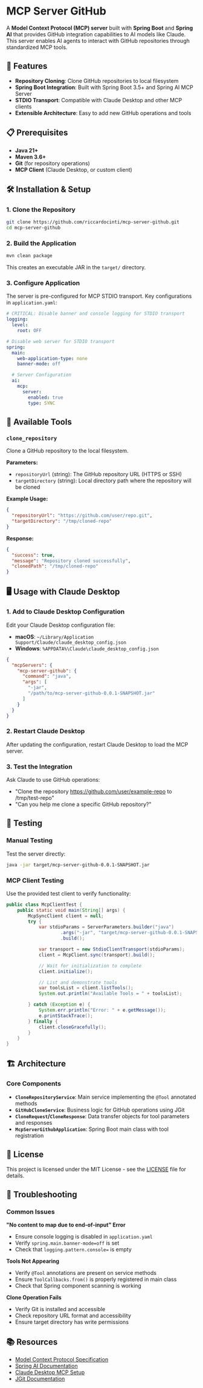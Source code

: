# MCP Server GitHub

A **Model Context Protocol (MCP) server** built with **Spring Boot** and **Spring AI** that provides GitHub integration capabilities to AI models like Claude. This server enables AI agents to interact with GitHub repositories through standardized MCP tools.

## 🚀 Features

- **Repository Cloning**: Clone GitHub repositories to local filesystem
- **Spring Boot Integration**: Built with Spring Boot 3.5+ and Spring AI MCP Server
- **STDIO Transport**: Compatible with Claude Desktop and other MCP clients
- **Extensible Architecture**: Easy to add new GitHub operations and tools

## 📋 Prerequisites

- **Java 21+**
- **Maven 3.6+**
- **Git** (for repository operations)
- **MCP Client** (Claude Desktop, or custom client)

## 🛠️ Installation & Setup

### 1. Clone the Repository

```bash
git clone https://github.com/riccardocinti/mcp-server-github.git
cd mcp-server-github
```

### 2. Build the Application

```bash
mvn clean package
```

This creates an executable JAR in the `target/` directory.

### 3. Configure Application

The server is pre-configured for MCP STDIO transport. Key configurations in `application.yaml`:

```yaml
# CRITICAL: Disable banner and console logging for STDIO transport
logging:
  level:
    root: OFF

# Disable web server for STDIO transport
spring:
  main:
    web-application-type: none
    banner-mode: off

  # Server Configuration
  ai:
    mcp:
      server:
        enabled: true
        type: SYNC
```

## 🔧 Available Tools

### `clone_repository`
Clone a GitHub repository to the local filesystem.

**Parameters:**
- `repositoryUrl` (string): The GitHub repository URL (HTTPS or SSH)
- `targetDirectory` (string): Local directory path where the repository will be cloned

**Example Usage:**
```json
{
  "repositoryUrl": "https://github.com/user/repo.git",
  "targetDirectory": "/tmp/cloned-repo"
}
```

**Response:**
```json
{
  "success": true,
  "message": "Repository cloned successfully",
  "clonedPath": "/tmp/cloned-repo"
}
```

## 🖥️ Usage with Claude Desktop

### 1. Add to Claude Desktop Configuration

Edit your Claude Desktop configuration file:
- **macOS**: `~/Library/Application Support/Claude/claude_desktop_config.json`
- **Windows**: `%APPDATA%\Claude\claude_desktop_config.json`

```json
{
  "mcpServers": {
    "mcp-server-github": {
      "command": "java",
      "args": [
        "-jar",
        "/path/to/mcp-server-github-0.0.1-SNAPSHOT.jar"
      ]
    }
  }
}
```

### 2. Restart Claude Desktop

After updating the configuration, restart Claude Desktop to load the MCP server.

### 3. Test the Integration

Ask Claude to use GitHub operations:
- "Clone the repository https://github.com/user/example-repo to /tmp/test-repo"
- "Can you help me clone a specific GitHub repository?"

## 🧪 Testing

### Manual Testing
Test the server directly:

```bash
java -jar target/mcp-server-github-0.0.1-SNAPSHOT.jar
```

### MCP Client Testing
Use the provided test client to verify functionality:

```java
public class McpClientTest {
    public static void main(String[] args) {
        McpSyncClient client = null;
        try {
            var stdioParams = ServerParameters.builder("java")
                    .args("-jar", "target/mcp-server-github-0.0.1-SNAPSHOT.jar")
                    .build();

            var transport = new StdioClientTransport(stdioParams);
            client = McpClient.sync(transport).build();

            // Wait for initialization to complete
            client.initialize();

            // List and demonstrate tools
            var toolsList = client.listTools();
            System.out.println("Available Tools = " + toolsList);

        } catch (Exception e) {
            System.err.println("Error: " + e.getMessage());
            e.printStackTrace();
        } finally {
            client.closeGracefully();
        }
    }
}
```

## 🏗️ Architecture

### Core Components

- **`CloneRepositoryService`**: Main service implementing the `@Tool` annotated methods
- **`GitHubCloneService`**: Business logic for GitHub operations using JGit
- **`CloneRequest`/`CloneResponse`**: Data transfer objects for tool parameters and responses
- **`McpServerGithubApplication`**: Spring Boot main class with tool registration

## 📜 License

This project is licensed under the MIT License - see the [LICENSE](LICENSE) file for details.

## 🐛 Troubleshooting

### Common Issues

**"No content to map due to end-of-input" Error**
- Ensure console logging is disabled in `application.yaml`
- Verify `spring.main.banner-mode=off` is set
- Check that `logging.pattern.console=` is empty

**Tools Not Appearing**
- Verify `@Tool` annotations are present on service methods
- Ensure `ToolCallbacks.from()` is properly registered in main class
- Check that Spring component scanning is working

**Clone Operation Fails**
- Verify Git is installed and accessible
- Check repository URL format and accessibility
- Ensure target directory has write permissions

## 📚 Resources

- [Model Context Protocol Specification](https://github.com/modelcontextprotocol/specification)
- [Spring AI Documentation](https://docs.spring.io/spring-ai/reference/)
- [Claude Desktop MCP Setup](https://claude.ai/docs/mcp)
- [JGit Documentation](https://www.eclipse.org/jgit/documentation/)
